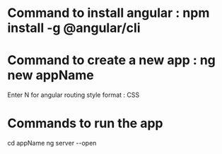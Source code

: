 # Command to install angular : npm install -g @angular/cli

# Command to create a new app : ng new appName
  Enter N for angular routing
  style format : CSS

# Commands to run the app
  cd appName
  ng server --open


